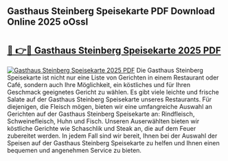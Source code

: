 ## Gasthaus Steinberg Speisekarte PDF Download Online 2025 oOssI

# <h2><a href="http://gc8qc46.nevu.top/?p=Gasthaus+Steinberg+Speisekarte">🔗 👉🔴 Gasthaus Steinberg Speisekarte 2025 PDF</a></h2>

[![Gasthaus Steinberg Speisekarte 2025 PDF](https://i.imgur.com/dBaPXMq.png)](http://gc8qc46.nevu.top/?p=Gasthaus+Steinberg+Speisekarte)
Die Gasthaus Steinberg Speisekarte ist nicht nur eine Liste von Gerichten in einem Restaurant oder Café, sondern auch Ihre Möglichkeit, ein köstliches und für Ihren Geschmack geeignetes Gericht zu wählen. Es gibt viele leichte und frische Salate auf der Gasthaus Steinberg Speisekarte unseres Restaurants. Für diejenigen, die Fleisch mögen, bieten wir eine umfangreiche Auswahl an Gerichten auf der Gasthaus Steinberg Speisekarte an: Rindfleisch, Schweinefleisch, Huhn und Fisch. Unseren Auserwählten bieten wir köstliche Gerichte wie Schaschlik und Steak an, die auf dem Feuer zubereitet werden. In jedem Fall sind wir bereit, Ihnen bei der Auswahl der Speisen auf der Gasthaus Steinberg Speisekarte zu helfen und Ihnen einen bequemen und angenehmen Service zu bieten.
